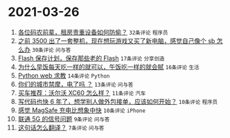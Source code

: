 # 2021-03-26

1. [各位码农前辈，租房贵重设备如何防偷？](https://www.v2ex.com/t/765254) `32条评论` `程序员`
1. [之前 3500 出了一套整机，现在想玩游戏又买了新电脑，感觉自己像个 sb 怎么办](https://www.v2ex.com/t/765249) `30条评论` `问与答`
1. [Flash 保存计划，保存那些老的 Flash](https://www.v2ex.com/t/765236) `17条评论` `分享创造`
1. [为什么早饭每天吃一样的就可以，午饭吃一样的就会腻](https://www.v2ex.com/t/765250) `16条评论` `生活`
1. [Python web 求教](https://www.v2ex.com/t/765246) `14条评论` `Python`
1. [你们的城市禁摩，电了吗 ？](https://www.v2ex.com/t/765253) `13条评论` `问与答`
1. [买车推荐：沃尔沃 XC60 怎么样？](https://www.v2ex.com/t/765252) `11条评论` `汽车`
1. [写代码也快 6 年了，想学别人做外包接单，应该如何开始？](https://www.v2ex.com/t/765251) `10条评论` `程序员`
1. [感觉 MagSafe 充电比想象中快](https://www.v2ex.com/t/765242) `10条评论` `iPhone`
1. [联通 5G 的信号问题](https://www.v2ex.com/t/765238) `9条评论` `问与答`
1. [这句话怎么翻译？](https://www.v2ex.com/t/765256) `7条评论` `问与答`
